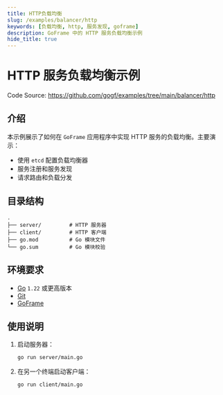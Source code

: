 ```yaml
---
title: HTTP负载均衡
slug: /examples/balancer/http
keywords: [负载均衡, http, 服务发现, goframe]
description: GoFrame 中的 HTTP 服务负载均衡示例
hide_title: true
---
```


# HTTP 服务负载均衡示例

Code Source: https://github.com/gogf/examples/tree/main/balancer/http


## 介绍

本示例展示了如何在 `GoFrame` 应用程序中实现 HTTP 服务的负载均衡。主要演示：
- 使用 `etcd` 配置负载均衡器
- 服务注册和服务发现
- 请求路由和负载分发

## 目录结构

```text
.
├── server/         # HTTP 服务器
├── client/         # HTTP 客户端
├── go.mod          # Go 模块文件
└── go.sum          # Go 模块校验
```

## 环境要求

- [Go](https://golang.org/dl/) `1.22` 或更高版本
- [Git](https://git-scm.com/downloads)
- [GoFrame](https://goframe.org)

## 使用说明

1. 启动服务器：
   ```bash
   go run server/main.go
   ```

2. 在另一个终端启动客户端：
   ```bash
   go run client/main.go
   ```
